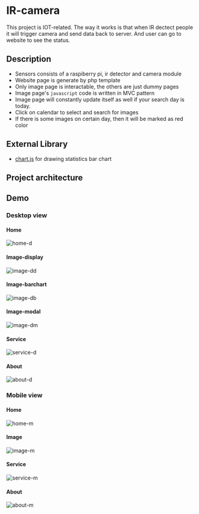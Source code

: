 # IR-camera
This project is IOT-related. The way it works is that when IR dectect people it will trigger camera and send data back to server.
And user can go to website to see the status.

## Description
* Sensors consists of a raspiberry pi, ir detector and camera module
* Website page is generate by php template
* Only image page is interactable, the others are just dummy pages
* Image page's `javascript` code is written in MVC pattern 
* Image page will constantly update itself as well if your search day is today.
* Click on calendar to select and search for images
* If there is some images on certain day, then it will be marked as red color

## External Library
* [chart.js](https://www.chartjs.org/) for drawing statistics bar chart

## Project architecture

## Demo

### Desktop view

#### Home
![home-d](https://github.com/ed77441/IR-camera/blob/master/display/1.png)

#### Image-display
![image-dd](https://github.com/ed77441/IR-camera/blob/master/display/2.png)

#### Image-barchart
![image-db](https://github.com/ed77441/IR-camera/blob/master/display/3.png)

#### Image-modal
![image-dm](https://github.com/ed77441/IR-camera/blob/master/display/4.png)

#### Service
![service-d](https://github.com/ed77441/IR-camera/blob/master/display/5.png)

#### About
![about-d](https://github.com/ed77441/IR-camera/blob/master/display/6.png)

### Mobile view

#### Home
![home-m](https://github.com/ed77441/IR-camera/blob/master/display/7.png)

#### Image
![image-m](https://github.com/ed77441/IR-camera/blob/master/display/8.png)

#### Service
![service-m](https://github.com/ed77441/IR-camera/blob/master/display/9.png)

#### About
![about-m](https://github.com/ed77441/IR-camera/blob/master/display/10.png)

